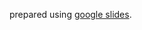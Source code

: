 prepared using [google slides](https://docs.google.com/presentation/d/1lRneeCfm6_3_d9ImWetazvOW5jARE0tkAfsSM1v6_1E/edit?usp=sharing).



